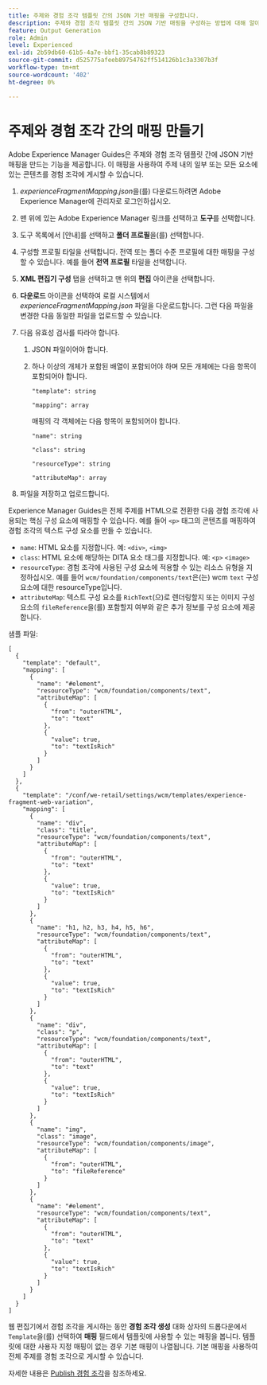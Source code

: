 ```yaml
---
title: 주제와 경험 조각 템플릿 간의 JSON 기반 매핑을 구성합니다.
description: 주제와 경험 조각 템플릿 간의 JSON 기반 매핑을 구성하는 방법에 대해 알아봅니다.
feature: Output Generation
role: Admin
level: Experienced
exl-id: 2b59db60-61b5-4a7e-bbf1-35cab8b89323
source-git-commit: d525775afeeb89754762ff514126b1c3a3307b3f
workflow-type: tm+mt
source-wordcount: '402'
ht-degree: 0%

---
```


# 주제와 경험 조각 간의 매핑 만들기

Adobe Experience Manager Guides은 주제와 경험 조각 템플릿 간에 JSON 기반 매핑을 만드는 기능을 제공합니다. 이 매핑을 사용하여 주제 내의 일부 또는 모든 요소에 있는 콘텐츠를 경험 조각에 게시할 수 있습니다.

1. *experienceFragmentMapping.json*&#x200B;을(를) 다운로드하려면 Adobe Experience Manager에 관리자로 로그인하십시오.
1. 맨 위에 있는 Adobe Experience Manager 링크를 선택하고 **도구**&#x200B;를 선택합니다.
1. 도구 목록에서 [안내]를 선택하고 **폴더 프로필**&#x200B;을(를) 선택합니다.
1. 구성할 프로필 타일을 선택합니다. 전역 또는 폴더 수준 프로필에 대한 매핑을 구성할 수 있습니다. 예를 들어 **전역 프로필** 타일을 선택합니다.
1. **XML 편집기 구성** 탭을 선택하고 맨 위의 **편집** 아이콘을 선택합니다.
1. **다운로드** 아이콘을 선택하여 로컬 시스템에서 *experienceFragmentMapping.json* 파일을 다운로드합니다. 그런 다음 파일을 변경한 다음 동일한 파일을 업로드할 수 있습니다.

1. 다음 유효성 검사를 따라야 합니다.

   1. JSON 파일이어야 합니다.
   2. 하나 이상의 개체가 포함된 배열이 포함되어야 하며 모든 개체에는 다음 항목이 포함되어야 합니다.


      `"template": string `

      `"mapping": array`

      매핑의 각 객체에는 다음 항목이 포함되어야 합니다.

      `"name": string`

      `"class": string`

      `"resourceType": string`

      `"attributeMap": array`


1. 파일을 저장하고 업로드합니다.

Experience Manager Guides은 전체 주제를 HTML으로 전환한 다음 경험 조각에 사용되는 핵심 구성 요소에 매핑할 수 있습니다. 예를 들어 `<p>` 태그의 콘텐츠를 매핑하여 경험 조각의 텍스트 구성 요소를 만들 수 있습니다.
* `name`: HTML 요소를 지정합니다. 예: `<div>`, `<img>`
* `class`: HTML 요소에 해당하는 DITA 요소 태그를 지정합니다. 예: `<p>` `<image>`
* `resourceType`: 경험 조각에 사용된 구성 요소에 적용할 수 있는 리소스 유형을 지정하십시오. 예를 들어 `wcm/foundation/components/text`은(는) wcm `text` 구성 요소에 대한 resourceType입니다.
* `attributeMap`: 텍스트 구성 요소를 `RichText`(으)로 렌더링할지 또는 이미지 구성 요소의 `fileReference`을(를) 포함할지 여부와 같은 추가 정보를 구성 요소에 제공합니다.




샘플 파일:

```
[
  {
    "template": "default",
    "mapping": [
      {
        "name": "#element",
        "resourceType": "wcm/foundation/components/text",
        "attributeMap": [
          {
            "from": "outerHTML",
            "to": "text"
          },
          {
            "value": true,
            "to": "textIsRich"
          }
        ]
      }
    ]
  },
  {
    "template": "/conf/we-retail/settings/wcm/templates/experience-fragment-web-variation",
    "mapping": [
      {
        "name": "div",
        "class": "title",
        "resourceType": "wcm/foundation/components/text",
        "attributeMap": [
          {
            "from": "outerHTML",
            "to": "text"
          },
          {
            "value": true,
            "to": "textIsRich"
          }
        ]
      },
      {
        "name": "h1, h2, h3, h4, h5, h6",
        "resourceType": "wcm/foundation/components/text",
        "attributeMap": [
          {
            "from": "outerHTML",
            "to": "text"
          },
          {
            "value": true,
            "to": "textIsRich"
          }
        ]
      },
      {
        "name": "div",
        "class": "p",
        "resourceType": "wcm/foundation/components/text",
        "attributeMap": [
          {
            "from": "outerHTML",
            "to": "text"
          },
          {
            "value": true,
            "to": "textIsRich"
          }
        ]
      },
      {
        "name": "img",
        "class": "image",
        "resourceType": "wcm/foundation/components/image",
        "attributeMap": [
          {
            "from": "outerHTML",
            "to": "fileReference"
          }
        ]
      },
      {
        "name": "#element",
        "resourceType": "wcm/foundation/components/text",
        "attributeMap": [
          {
            "from": "outerHTML",
            "to": "text"
          },
          {
            "value": true,
            "to": "textIsRich"
          }
        ]
      }
    ]
  }
]
```



웹 편집기에서 경험 조각을 게시하는 동안 **경험 조각 생성** 대화 상자의 드롭다운에서 `Template`을(를) 선택하여 **매핑** 필드에서 템플릿에 사용할 수 있는 매핑을 봅니다. 템플릿에 대한 사용자 지정 매핑이 없는 경우 기본 매핑이 나열됩니다. 기본 매핑을 사용하여 전체 주제를 경험 조각으로 게시할 수 있습니다.

자세한 내용은 [Publish 경험 조각](../user-guide/publish-experience-fragment.md)을 참조하세요.
